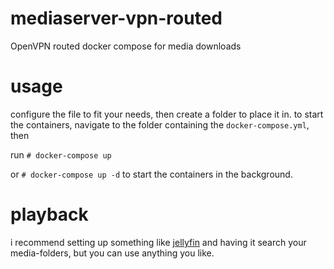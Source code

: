 # mediaserver-vpn-routed
OpenVPN routed docker compose for media downloads

# usage
configure the file to fit your needs, then create a folder to place it in.
to start the containers, navigate to the folder containing the `docker-compose.yml`, then

run `# docker-compose up`

or `# docker-compose up -d` to start the containers in the background.

# playback
i recommend setting up something like [jellyfin](https://jellyfin.org/) and having it search your media-folders, but you can use anything you like.
